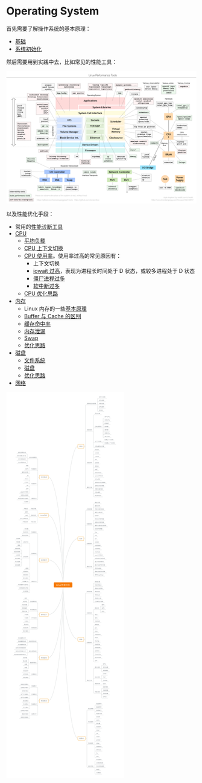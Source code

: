 # Operating System

首先需要了解操作系统的基本原理：

* [基础](basic.md)
* [系统初始化](system-initialization.md)

然后需要用到实践中去，比如常见的性能工具：

![](../../.gitbook/assets/image%20%28277%29.png)

以及性能优化手段：

* 常用的[性能诊断工具](diagnostic-tools.md)
* [CPU](cpu-diagnosis.md)
  * [平均负载](cpu-diagnosis.md#ping-jun-fu-zai)
  * [CPU 上下文切换](cpu-diagnosis.md#shang-xia-wen-qie-huan)
  * [CPU 使用率](cpu-diagnosis.md#shi-yong-lv)。使用率过高的常见原因有：
    * 上下文切换
    * [iowait 过高](cpu-diagnosis.md#bu-ke-zhong-duan-zhuang-tai)，表现为进程长时间处于 D 状态，或较多进程处于 D 状态
    * [僵尸进程过多](cpu-diagnosis.md#jiang-shi-jin-cheng)
    * [软中断过多](cpu-diagnosis.md#ruan-zhong-duan)
  * [CPU 优化思路](cpu-diagnosis.md#cpu-xing-neng-you-hua)
* [内存](memory-diagnosis.md)
  * Linux 内存的一些[基本原理](memory-diagnosis.md#yuan-li)
  * [Buffer 与 Cache 的区别](memory-diagnosis.md#buffer-vs-cache)
  * [缓存命中率](memory-diagnosis.md#huan-cun-ming-zhong-lv)
  * [内存泄漏](memory-diagnosis.md#nei-cun-xie-lou)
  * [Swap](memory-diagnosis.md#swap)
  * [优化思路](memory-diagnosis.md#zong-jie)
* [磁盘](i-o-diagnosis.md)
  * [文件系统](i-o-diagnosis.md#wen-jian-xi-tong)
  * [磁盘](i-o-diagnosis.md#ci-pan)
  * [优化思路](i-o-diagnosis.md#you-hua-si-lu)
* [网络](network-diagnosis.md)

![](../../.gitbook/assets/image%20%28280%29.png)

